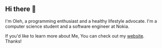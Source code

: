 ## Hi there 👋
I'm Oleh, a programming enthusiast and a healthy lifestyle advocate. I'm a computer science student and a software engineer at Nokia.

If you'd like to learn more about Me, You can check out my [website](https://atmatm9182.github.io). Thanks!
